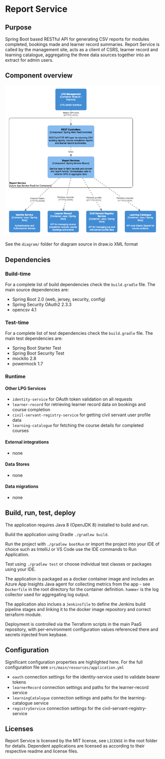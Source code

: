 # Report Service

## Purpose

Spring Boot based RESTful API for generating CSV reports for modules completed, bookings made and learner record summaries. Report Service is called by the management site, acts as a client of CSRS, learner record and learning catalogue, aggregating the three data sources together into an extract for admin users.


## Component overview

![C4 Component diagram for Report Service](diagram/report-service-component.png)

See the `diagram/` folder for diagram source in draw.io XML format


## Dependencies

### Build-time

For a complete list of build dependencies check the `build.gradle` file. The main source dependencies are:  
- Spring Boot 2.0 (web, jersey, security, config)
- Spring Security OAuth2 2.3.3
- opencsv 4.1

### Test-time

For a complete list of test dependencies check the `build.gradle` file. The main test dependencies are:  
- Spring Boot Starter Test
- Spring Boot Security Test
- mockito 2.8
- powermock 1.7

### Runtime 

#### Other LPG Services

- `identity-service` for OAuth token validation on all requests
- `learner-record` for retrieving learner record data on bookings and course completion
- `civil-servant-registry-service` for getting civil servant user profile data
- `learning-catalogue` for fetching the course details for completed courses

#### External integrations

- none

#### Data Stores

- none

#### Data migrations

- none


## Build, run, test, deploy

The application requires Java 8 (OpenJDK 8) installed to build and run.

Build the application using Gradle `./gradlew build`.

Run the project with `./gradlew bootRun` or import the project into your IDE of choice such as IntelliJ or VS Code use the IDE commands to Run Application.

Test using `./gradlew test` or choose individual test classes or packages using your IDE.

The application is packaged as a docker container image and includes an Azure App Insights Java agent for collecting metrics from the app - see `Dockerfile` in the root directory for the container definition. `hammer` is the log collector used for aggregating log output.

The application also inclues a `Jenkinsfile` to define the Jenkins build pipeline stages and linking it to the docker image repository and correct terraform module.

Deployment is controlled via the Terraform scripts in the main PaaS repository, with per-environment configuration values referenced there and secrets injected from keybase.


## Configuration

Significant configuration properties are highlighted here. For the full configuration file see `src/main/resources/application.yml`

- `oauth` connection settings for the identity-service used to validate bearer tokens
- `learnerRecord` connection settings and paths for the learner-record service
- `learningCatalogue` connection settings and paths for the learning-catalogue service
- `registryService` connection settings for the civil-servant-registry-service


## Licenses

Report Service is licensed by the MIT license, see `LICENSE` in the root folder for details. Dependent applications are licensed as according to their respective readme and license files.

